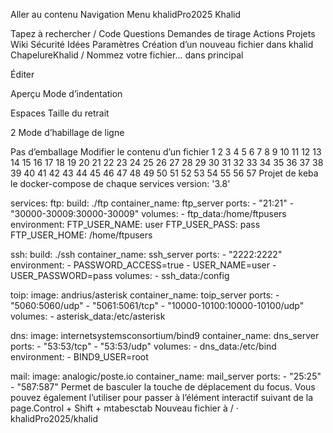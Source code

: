 Aller au contenu
Navigation Menu
khalidPro2025
Khalid

Tapez à rechercher /
Code
Questions
Demandes de tirage
Actions
Projets
Wiki
Sécurité
Idées
Paramètres
Création d’un nouveau fichier dans khalid
ChapelureKhalid
/
Nommez votre fichier...
dans
principal

Éditer

Aperçu
Mode d’indentation

Espaces
Taille du retrait

2
Mode d’habillage de ligne

Pas d’emballage
Modifier le contenu d’un fichier
1
2
3
4
5
6
7
8
9
10
11
12
13
14
15
16
17
18
19
20
21
22
23
24
25
26
27
28
29
30
31
32
33
34
35
36
37
38
39
40
41
42
43
44
45
46
47
48
49
50
51
52
53
54
55
56
57
Projet de keba 
le docker-compose de chaque services
version: '3.8'

services:
  ftp:
    build: ./ftp
    container_name: ftp_server
    ports:
      - "21:21"
      - "30000-30009:30000-30009"
    volumes:
      - ftp_data:/home/ftpusers
    environment:
      FTP_USER_NAME: user
      FTP_USER_PASS: pass
      FTP_USER_HOME: /home/ftpusers

  ssh:
    build: ./ssh
    container_name: ssh_server
    ports:
      - "2222:2222"
    environment:
      - PASSWORD_ACCESS=true
      - USER_NAME=user
      - USER_PASSWORD=pass
    volumes:
      - ssh_data:/config

  toip:
    image: andrius/asterisk
    container_name: toip_server
    ports:
      - "5060:5060/udp"
      - "5061:5061/tcp"
      - "10000-10100:10000-10100/udp"
    volumes:
      - asterisk_data:/etc/asterisk

  dns:
    image: internetsystemsconsortium/bind9
    container_name: dns_server
    ports:
      - "53:53/tcp"
      - "53:53/udp"
    volumes:
      - dns_data:/etc/bind
    environment:
      - BIND9_USER=root

  mail:
    image: analogic/poste.io
    container_name: mail_server
    ports:
      - "25:25"
      - "587:587"
Permet de basculer la touche de déplacement du focus. Vous pouvez également l’utiliser pour passer à l’élément interactif suivant de la page.Control + Shift + mtabesctab
Nouveau fichier à / · khalidPro2025/khalid